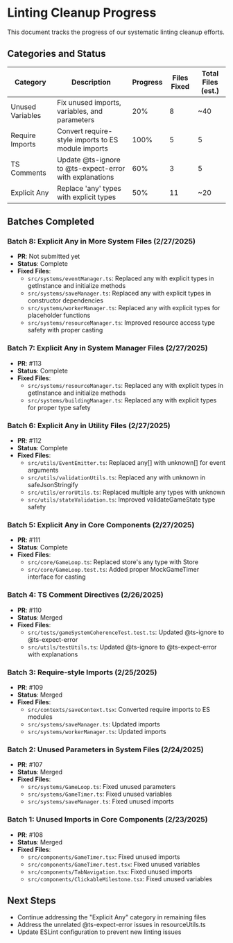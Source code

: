 # Linting Cleanup Progress

This document tracks the progress of our systematic linting cleanup efforts.

## Categories and Status

| Category | Description | Progress | Files Fixed | Total Files (est.) |
|---------|-------------|----------|------------|-------------------|
| Unused Variables | Fix unused imports, variables, and parameters | 20% | 8 | ~40 |
| Require Imports | Convert require-style imports to ES module imports | 100% | 5 | 5 |
| TS Comments | Update @ts-ignore to @ts-expect-error with explanations | 60% | 3 | 5 |
| Explicit Any | Replace 'any' types with explicit types | 50% | 11 | ~20 |

## Batches Completed

### Batch 8: Explicit Any in More System Files (2/27/2025)
- **PR**: Not submitted yet
- **Status**: Complete
- **Fixed Files**:
  - `src/systems/eventManager.ts`: Replaced any with explicit types in getInstance and initialize methods
  - `src/systems/saveManager.ts`: Replaced any with explicit types in constructor dependencies
  - `src/systems/workerManager.ts`: Replaced any with explicit types for placeholder functions
  - `src/systems/resourceManager.ts`: Improved resource access type safety with proper casting

### Batch 7: Explicit Any in System Manager Files (2/27/2025)
- **PR**: #113
- **Status**: Complete
- **Fixed Files**:
  - `src/systems/resourceManager.ts`: Replaced any with explicit types in getInstance and initialize methods
  - `src/systems/buildingManager.ts`: Replaced any with explicit types for proper type safety

### Batch 6: Explicit Any in Utility Files (2/27/2025)
- **PR**: #112
- **Status**: Complete
- **Fixed Files**:
  - `src/utils/EventEmitter.ts`: Replaced any[] with unknown[] for event arguments
  - `src/utils/validationUtils.ts`: Replaced any with unknown in safeJsonStringify
  - `src/utils/errorUtils.ts`: Replaced multiple any types with unknown 
  - `src/utils/stateValidation.ts`: Improved validateGameState type safety

### Batch 5: Explicit Any in Core Components (2/27/2025)
- **PR**: #111
- **Status**: Complete
- **Fixed Files**:
  - `src/core/GameLoop.ts`: Replaced store's any type with Store<RootState>
  - `src/core/GameLoop.test.ts`: Added proper MockGameTimer interface for casting

### Batch 4: TS Comment Directives (2/26/2025)
- **PR**: #110
- **Status**: Merged
- **Fixed Files**:
  - `src/tests/gameSystemCoherenceTest.test.ts`: Updated @ts-ignore to @ts-expect-error
  - `src/utils/testUtils.ts`: Updated @ts-ignore to @ts-expect-error with explanations

### Batch 3: Require-style Imports (2/25/2025)
- **PR**: #109
- **Status**: Merged
- **Fixed Files**:
  - `src/contexts/saveContext.tsx`: Converted require imports to ES modules
  - `src/systems/saveManager.ts`: Updated imports
  - `src/systems/workerManager.ts`: Updated imports

### Batch 2: Unused Parameters in System Files (2/24/2025)
- **PR**: #107
- **Status**: Merged
- **Fixed Files**:
  - `src/systems/GameLoop.ts`: Fixed unused parameters
  - `src/systems/GameTimer.ts`: Fixed unused variables
  - `src/systems/saveManager.ts`: Fixed unused imports

### Batch 1: Unused Imports in Core Components (2/23/2025)
- **PR**: #108
- **Status**: Merged
- **Fixed Files**:
  - `src/components/GameTimer.tsx`: Fixed unused imports
  - `src/components/GameTimer.test.tsx`: Fixed unused variables
  - `src/components/TabNavigation.tsx`: Fixed unused imports
  - `src/components/ClickableMilestone.tsx`: Fixed unused variables

## Next Steps

- Continue addressing the "Explicit Any" category in remaining files
- Address the unrelated @ts-expect-error issues in resourceUtils.ts
- Update ESLint configuration to prevent new linting issues